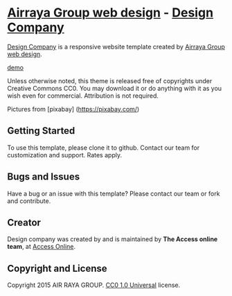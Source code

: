 # [Airraya Group web design](http://webdesign.airrayagroup.com/) - [Design Company](http://airrayagroupwebdesign.github.io/designcompany/)

[Design Company](http://airrayagroupwebdesign.github.io/designcompany/) is a responsive website template created by [Airraya Group web design](http://webdesign.airrayagroup.com/).

[demo](http://airrayagroupwebdesign.github.io/designcompany/) 

Unless otherwise noted, this theme is released free of copyrights under Creative Commons CC0. You may download it or do anything with it as you wish even for commercial. Attribution is not required.

Pictures from [pixabay] (https://pixabay.com/)

## Getting Started

To use this template, please clone it to github. Contact our team for customization and support. Rates apply.

## Bugs and Issues

Have a bug or an issue with this template? Please contact our team or fork and contribute.
## Creator

Design company was created by and is maintained by **The Access online team**, at [Access Online](http://www.accessonline.xyz/).


## Copyright and License

Copyright 2015 AIR RAYA GROUP.  [CC0 1.0 Universal](https://github.com/airrayagroupwebdesign/designcompany/blob/master/LICENSE) license.
